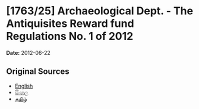 # [1763/25] Archaeological Dept. - The Antiquisites Reward fund Regulations No. 1 of 2012

**Date:** 2012-06-22

## Original Sources

- [English](https://documents.gov.lk/view/extra-gazettes/2012/6/1763-25_E.pdf)
- [සිංහල](https://documents.gov.lk/view/extra-gazettes/2012/6/1763-25_S.pdf)
- [தமிழ்](https://documents.gov.lk/view/extra-gazettes/2012/6/1763-25_T.pdf)
